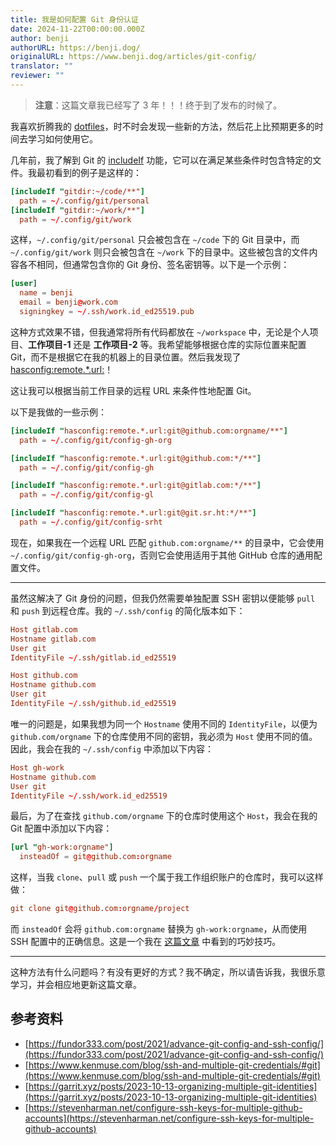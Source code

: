 ```yaml
---
title: 我是如何配置 Git 身份认证
date: 2024-11-22T00:00:00.000Z
author: benji
authorURL: https://benji.dog/
originalURL: https://www.benji.dog/articles/git-config/
translator: ""
reviewer: ""
---
```


> **注意**：这篇文章我已经写了 3 年！！！终于到了发布的时候了。

我喜欢折腾我的 [dotfiles](https://github.com/benjifs/dotfiles)，时不时会发现一些新的方法，然后花上比预期更多的时间去学习如何使用它。

几年前，我了解到 Git 的 [includeIf](https://git-scm.com/docs/git-config#_includes) 功能，它可以在满足某些条件时包含特定的文件。我最初看到的例子是这样的：

```toml
[includeIf "gitdir:~/code/**"]
  path = ~/.config/git/personal
[includeIf "gitdir:~/work/**"]
  path = ~/.config/git/work
```

这样，`~/.config/git/personal` 只会被包含在 `~/code` 下的 Git 目录中，而 `~/.config/git/work` 则只会被包含在 `~/work` 下的目录中。这些被包含的文件内容各不相同，但通常包含你的 Git 身份、签名密钥等。以下是一个示例：

```toml
[user]
  name = benji
  email = benji@work.com
  signingkey = ~/.ssh/work.id_ed25519.pub
```

这种方式效果不错，但我通常将所有代码都放在 `~/workspace` 中，无论是个人项目、**工作项目-1** 还是 **工作项目-2** 等。我希望能够根据仓库的实际位置来配置 Git，而不是根据它在我的机器上的目录位置。然后我发现了 [hasconfig:remote.\*.url:](https://git-scm.com/docs/git-config#Documentation/git-config.txt-codehasconfigremoteurlcode)！

这让我可以根据当前工作目录的远程 URL 来条件性地配置 Git。

以下是我做的一些示例：

```toml
[includeIf "hasconfig:remote.*.url:git@github.com:orgname/**"]
  path = ~/.config/git/config-gh-org

[includeIf "hasconfig:remote.*.url:git@github.com:*/**"]
  path = ~/.config/git/config-gh

[includeIf "hasconfig:remote.*.url:git@gitlab.com:*/**"]
  path = ~/.config/git/config-gl

[includeIf "hasconfig:remote.*.url:git@git.sr.ht:*/**"]
  path = ~/.config/git/config-srht
```

现在，如果我在一个远程 URL 匹配 `github.com:orgname/**` 的目录中，它会使用 `~/.config/git/config-gh-org`，否则它会使用适用于其他 GitHub 仓库的通用配置文件。

* * *

虽然这解决了 Git 身份的问题，但我仍然需要单独配置 SSH 密钥以便能够 `pull` 和 `push` 到远程仓库。我的 `~/.ssh/config` 的简化版本如下：

```toml
Host gitlab.com
Hostname gitlab.com
User git
IdentityFile ~/.ssh/gitlab.id_ed25519

Host github.com
Hostname github.com
User git
IdentityFile ~/.ssh/github.id_ed25519
```

唯一的问题是，如果我想为同一个 `Hostname` 使用不同的 `IdentityFile`，以便为 `github.com/orgname` 下的仓库使用不同的密钥，我必须为 `Host` 使用不同的值。因此，我会在我的 `~/.ssh/config` 中添加以下内容：

```toml
Host gh-work
Hostname github.com
User git
IdentityFile ~/.ssh/work.id_ed25519
```

最后，为了在查找 `github.com/orgname` 下的仓库时使用这个 `Host`，我会在我的 Git 配置中添加以下内容：

```toml
[url "gh-work:orgname"]
  insteadOf = git@github.com:orgname
```

这样，当我 `clone`、`pull` 或 `push` 一个属于我工作组织账户的仓库时，我可以这样做：

```toml
git clone git@github.com:orgname/project
```

而 `insteadOf` 会将 `github.com:orgname` 替换为 `gh-work:orgname`，从而使用 SSH 配置中的正确信息。这是一个我在 [这篇文章](https://www.kenmuse.com/blog/ssh-and-multiple-git-credentials/#git) 中看到的巧妙技巧。

* * *

这种方法有什么问题吗？有没有更好的方式？我不确定，所以请告诉我，我很乐意学习，并会相应地更新这篇文章。

参考资料
----------

*   [https://fundor333.com/post/2021/advance-git-config-and-ssh-config/](https://fundor333.com/post/2021/advance-git-config-and-ssh-config/)
*   [https://www.kenmuse.com/blog/ssh-and-multiple-git-credentials/#git](https://www.kenmuse.com/blog/ssh-and-multiple-git-credentials/#git)
*   [https://garrit.xyz/posts/2023-10-13-organizing-multiple-git-identities](https://garrit.xyz/posts/2023-10-13-organizing-multiple-git-identities)
*   [https://stevenharman.net/configure-ssh-keys-for-multiple-github-accounts](https://stevenharman.net/configure-ssh-keys-for-multiple-github-accounts)